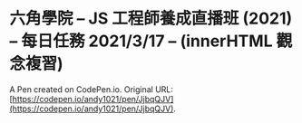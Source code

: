 # 六角學院 – JS 工程師養成直播班 (2021) – 每日任務 2021/3/17 – (innerHTML 觀念複習)

A Pen created on CodePen.io. Original URL: [https://codepen.io/andy1021/pen/JjbqQJV](https://codepen.io/andy1021/pen/JjbqQJV).


